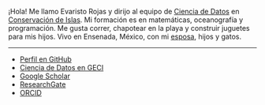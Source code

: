 ¡Hola!
Me llamo Evaristo Rojas y dirijo al equipo de [Ciencia de Datos](https://islasgeci.github.io) en
[Conservación de Islas](https://islas.org.mx).
Mi formación es en matemáticas, oceanografía y programación.
Me gusta correr, chapotear en la playa y construir juguetes para mis hijos.
Vivo en Ensenada, México, con mi [esposa](http://mactavishediting.com/), hijos y gatos.

---

- [Perfil en GitHub](https://github.com/devarops)
- [Ciencia de Datos en GECI](https://islas.dev)
- [Google Scholar](https://scholar.google.com/citations?user=SxSAEN0AAAAJ)
- [ResearchGate](https://www.researchgate.net/profile/Evaristo-Rojas-Mayoral)
- [ORCID](https://orcid.org/0000-0001-6812-9562)
